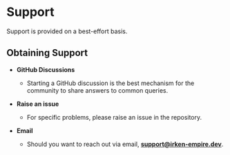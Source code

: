 # Support

Support is provided on a best-effort basis.

## Obtaining Support

* __GitHub Discussions__
    * Starting a GitHub discussion is the best mechanism for the community to share answers to common queries.

* __Raise an issue__
    * For specific problems, please raise an issue in the repository.

* __Email__
    * Should you want to reach out via email, **[support@irken-empire.dev](mailto:support@irken-empire.dev)**.
